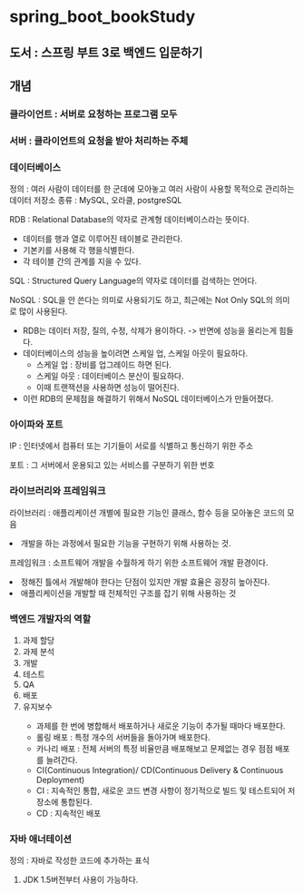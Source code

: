# spring_boot_bookStudy
## 도서 : 스프링 부트 3로 백엔드 입문하기

## 개념

### 클라이언트 : 서버로 요청하는 프로그램 모두
### 서버 : 클라이언트의 요청을 받아 처리하는 주체

### 데이터베이스
정의 : 여러 사람이 데이터를 한 군데에 모아놓고 여러 사람이 사용할 목적으로 관리하는 데이터 저장소
종류 : MySQL, 오라클, postgreSQL

RDB : Relational Database의 약자로 관계형 데이터베이스라는 뜻이다.
- 데이터를 행과 열로 이루어진 테이블로 관리한다.
- 기본키를 사용해 각 행을식별한다.
- 각 테이블 간의 관계를 지을 수 있다.

SQL : Structured Query Language의 약자로 데이터를 검색하는 언어다.

NoSQL : SQL을 안 쓴다는 의미로 사용되기도 하고, 최근에는 Not Only SQL의 의미로 많이 사용된다.
- RDB는 데이터 저장, 질의, 수정, 삭제가 용이하다. -> 반면에 성능을 올리는게 힘들다.
- 데이터베이스의 성능을 높이려면 스케일 업, 스케일 아웃이 필요하다.
  - 스케일 업 : 장비를 업그레이드 하면 된다.
  - 스케일 아웃 : 데이터베이스 분산이 필요하다.
  - 이때 트랜잭션을 사용하면 성능이 떨어진다.
- 이런 RDB의 문제점을 해결하기 위해서 NoSQL 데이터베이스가 만들어졌다.

### 아이파와 포트
<p>IP : 인터넷에서 컴퓨터 또는 기기들이 서로를 식별하고 통신하기 위한 주소</p>
<p>포트 : 그 서버에서 운용되고 있는 서비스를 구분하기 위한 번호</p>

### 라이브러리와 프레임워크
<p>
라이브러리 : 애플리케이션 개별에 필요한 기능인 클래스, 함수 등을 모아놓은 코드의 모음
<li>개발을 하는 과정에서 필요한 기능을 구현하기 위해 사용하는 것.</li>
</p>
<p>프레임워크 : 소프트웨어 개발을 수월하게 하기 위한 소프트웨어 개발 환경이다.

<li>정해진 틀에서 개발해야 한다는 단점이 있지만 개발 효율은 굉장히 높아진다.</li>
<li>애플리케이션을 개발할 때 전체적인 구조를 잡기 위해 사용하는 것</li>
</p>

### 백엔드 개발자의 역할
<ol>
<li>과제 할당</li>
<li>과제 분석</li>
<li>개발</li>
<li>테스트</li>
<li>QA</li>
<li>배포</li>
<li>유지보수</li>
<ul>
<li>과제를 한 번에 병합해서 배포하거나 새로운 기능이 추가될 때마다 배포한다.</li>
<li>롤링 배포 : 특정 개수의 서버들을 돌아가며 배포한다.</li>
<li>카나리 배포 : 전체 서버의 특정 비율만큼 배포해보고 문제없는 경우 점점 배포를 늘려간다.</li>
<li>CI(Continuous Integration)/ CD(Continuous Delivery & Continuous Deployment)</li>
<li>CI : 지속적인 통합, 새로운 코드 변경 사항이 정기적으로 빌드 및 테스트되어 저장소에 통합된다.</li>
<li>CD : 지속적인 배포</li>
</ul>
</ol>

### 자바 애너테이션
정의 : 자바로 작성한 코드에 추가하는 표식
<ol>
<li> JDK 1.5버전부터 사용이 가능하다.</li>
</ol>